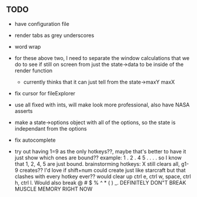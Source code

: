 ## TODO
- have configuration file

- render tabs as grey underscores
- word wrap
- for these above two, I need to separate the window calculations that we do to see if still on screen from just the state->data to be inside of the render function
    - currently thinks that it can just tell from the state->maxY maxX

- fix cursor for fileExplorer

- use all fixed with ints, will make look more professional, also have NASA asserts

- make a state->options object with all of the options, so the state is independant from the options

- fix autocomplete

- try out having 1=9 as the only hotkeys??, maybe that's better to have it just show which ones are bound?? example: 1 . 2 . 4 5 . . . . so I know that 1, 2, 4, 5 are just bound. brainstorming hotkeys: X still clears all, g1-9 creates?? I'd love if shift+num could create just like starcraft but that clashes with every hotkey ever?? would clear up ctrl e, ctrl w, space, ctrl h, ctrl l. Would also break @ # $ % ^ * ( ) _. DEFINITELY DON"T BREAK MUSCLE MEMORY RIGHT NOW
